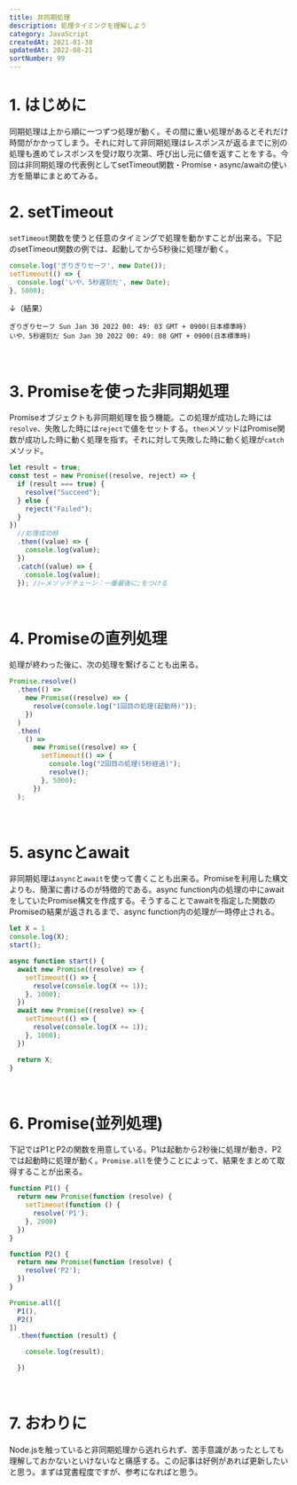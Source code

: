 ```yaml
---
title: 非同期処理
description: 処理タイミングを理解しよう
category: JavaScript
createdAt: 2021-01-30
updatedAt: 2022-08-21
sortNumber: 99
---
```


# 1. はじめに
同期処理は上から順に一つずつ処理が動く。その間に重い処理があるとそれだけ時間がかかってしまう。それに対して非同期処理はレスポンスが返るまでに別の処理も進めてレスポンスを受け取り次第、呼び出し元に値を返すことをする。今回は非同期処理の代表例としてsetTimeout関数・Promise・async/awaitの使い方を簡単にまとめてみる。

# 2. setTimeout
`setTimeout`関数を使うと任意のタイミングで処理を動かすことが出来る。下記のsetTimeout関数の例では、起動してから5秒後に処理が動く。

```js
console.log('ぎりぎりセーフ', new Date());
setTimeout(() => {
  console.log('いや、5秒遅刻だ', new Date);
}, 5000);
```
↓（結果）
```
ぎりぎりセーフ Sun Jan 30 2022 00: 49: 03 GMT + 0900(日本標準時)
いや、5秒遅刻だ Sun Jan 30 2022 00: 49: 08 GMT + 0900(日本標準時)
```

<br>

# 3. Promiseを使った非同期処理
Promiseオブジェクトも非同期処理を扱う機能。この処理が成功した時には`resolve`、失敗した時には`reject`で値をセットする。`then`メソッドはPromise関数が成功した時に動く処理を指す。それに対して失敗した時に動く処理が`catch`メソッド。

```js
let result = true;
const test = new Promise((resolve, reject) => {
  if (result === true) {
    resolve("Succeed");
  } else {
    reject("Failed");
  }
})
  //処理成功時
  .then((value) => {
    console.log(value);
  })
  .catch((value) => {
    console.log(value);
  }); //←メソッドチェーン：一番最後に;をつける
```

<br>

# 4. Promiseの直列処理
処理が終わった後に、次の処理を繋げることも出来る。
```js
Promise.resolve()
  .then(() =>
    new Promise((resolve) => {
      resolve(console.log("1回目の処理(起動時)"));
    })
  )
  .then(
    () =>
      new Promise((resolve) => {
        setTimeout(() => {
          console.log("2回目の処理(5秒経過)");
          resolve();
        }, 5000);
      })
  );
```
<br>

# 5. asyncとawait
非同期処理は`async`と`await`を使って書くことも出来る。Promiseを利用した構文よりも、簡潔に書けるのが特徴的である。async function内の処理の中にawaitをしていたPromise構文を作成する。そうすることでawaitを指定した関数のPromiseの結果が返されるまで、async function内の処理が一時停止される。
```js
let X = 1
console.log(X);
start();

async function start() {
  await new Promise((resolve) => {
    setTimeout(() => {
      resolve(console.log(X += 1));
    }, 1000);
  })
  await new Promise((resolve) => {
    setTimeout(() => {
      resolve(console.log(X += 1));
    }, 1000);
  })

  return X;
}
```

<br>

# 6. Promise(並列処理)
下記ではP1とP2の関数を用意している。P1は起動から2秒後に処理が動き、P2では起動時に処理が動く。`Promise.all`を使うことによって、結果をまとめて取得することが出来る。
```js
function P1() {
  return new Promise(function (resolve) {
    setTimeout(function () {
      resolve('P1');
    }, 2000)
  })
}

function P2() {
  return new Promise(function (resolve) {
    resolve('P2');
  })
}

Promise.all([
  P1(),
  P2()
])
  .then(function (result) {

    console.log(result);

  })
```

<br>

# 7. おわりに
Node.jsを触っていると非同期処理から逃れられず、苦手意識があったとしても理解しておかないといけないなと痛感する。この記事は好例があれば更新したいと思う。まずは覚書程度ですが、参考になればと思う。

<br>
